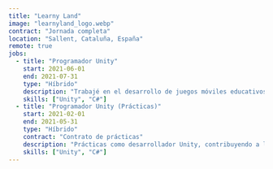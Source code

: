 ```yaml
---
title: "Learny Land"
image: "learnyland_logo.webp"
contract: "Jornada completa"
location: "Sallent, Cataluña, España"
remote: true
jobs:
  - title: "Programador Unity"
    start: 2021-06-01
    end: 2021-07-31
    type: "Híbrido"
    description: "Trabajé en el desarrollo de juegos móviles educativos para niños, enfocándome en experiencias atractivas y adecuadas para la edad. Colaboré con diseñadores y educadores para traducir objetivos de aprendizaje en mecánicas interactivas. Usé Unity para crear juegos para Android e iOS, prestando atención a la usabilidad, accesibilidad y rendimiento en dispositivos de gama baja."
    skills: ["Unity", "C#"]
  - title: "Programador Unity (Prácticas)"
    start: 2021-02-01
    end: 2021-05-31
    type: "Híbrido"
    contract: "Contrato de prácticas"
    description: "Prácticas como desarrollador Unity, contribuyendo a las primeras fases del desarrollo de juegos educativos móviles. Ayudé en prototipado, corrección de errores y mejoras de UI, adquiriendo experiencia profesional en un entorno colaborativo."
    skills: ["Unity", "C#"]
---
```

